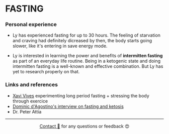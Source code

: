 # FASTING

### Personal experience
- Ly has experienced fasting for up to 30 hours. The feeling of starvation and craving had definitely dicreased by then, the body starts going slower, like it's entering in save energy mode. 

- Ly is interested in learning the power and benefits of **intermitten fasting** as part of an everyday life routine.
Being in a ketogenic state and doing intermitten fasting is a well-known and effective combination. But Ly has yet to research properly on that. 



### Links and references
- [Xavi Vives](http://lab.xavivives.com/) experimenting long period fasting + stressing the body through exercice
- [Dominic d'Agostino's interview on fasting and ketosis](https://tim.blog/2015/11/03/dominic-dagostino/)
- Dr. Peter Attia


---
  
<div style="text-align: center;">

[Contact 🐨](docs/contact.md) for any questions or feedback 😍 

</div>
